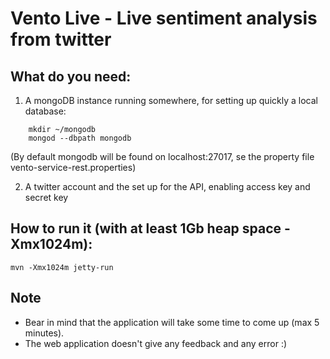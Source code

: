 # Vento Live - Live sentiment analysis from twitter

## What do you need:
1. A mongoDB instance running somewhere, for setting up quickly a local database:
```
    mkdir ~/mongodb
    mongod --dbpath mongodb
```
(By default mongodb will be found on localhost:27017, se the property file vento-service-rest.properties)

2. A twitter account and the set up for the API, enabling access key and secret key

## How to run it (with at least 1Gb heap space -Xmx1024m):

```
mvn -Xmx1024m jetty-run
```

## Note
- Bear in mind that the application will take some time to come up (max 5 minutes).
- The web application doesn't give any feedback and any error :)
